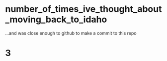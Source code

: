 # number_of_times_ive_thought_about_moving_back_to_idaho
...and was close enough to github to make a commit to this repo


<h1>
3
</h1>
